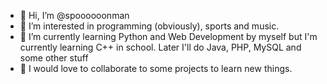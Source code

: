 - 👋 Hi, I’m @spoooooonman
- 👀 I’m interested in programming (obviously), sports and music.
- 🌱 I’m currently learning Python and Web Development by myself but I'm currently learning C++ in school. Later I'll do Java, PHP, MySQL and some other stuff
- 💞️ I would love to collaborate to some projects to learn new things.

<!---
spoooooonman/spoooooonman is a ✨ special ✨ repository because its `README.md` (this file) appears on your GitHub profile.
You can click the Preview link to take a look at your changes.
--->
